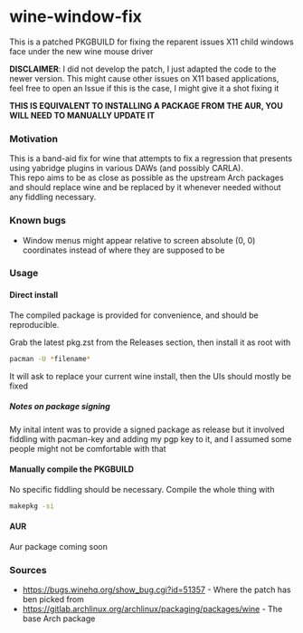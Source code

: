 # wine-window-fix
  
This is a patched PKGBUILD for fixing the reparent issues X11 child windows face under the new wine mouse driver

**DISCLAIMER**: I did not develop the patch, I just adapted the code to the newer version. This might cause other issues on X11 based applications, feel free to open an Issue if this is the case, I might give it a shot fixing it  

**THIS IS EQUIVALENT TO INSTALLING A PACKAGE FROM THE AUR, YOU WILL NEED TO MANUALLY UPDATE IT**
  
### Motivation

This is a band-aid fix for wine that attempts to fix a regression that presents using yabridge plugins in various DAWs (and possibly CARLA).  
This repo aims to be as close as possible as the upstream Arch packages and should replace wine and be replaced by it whenever needed without any fiddling necessary.

### Known bugs  
- Window menus might appear relative to screen absolute (0, 0) coordinates instead of where they are supposed to be

### Usage

#### Direct install

The compiled package is provided for convenience, and should be reproducible.

Grab the latest pkg.zst from the Releases section, then install it as root with 

```bash
pacman -U *filename*
```
  
It will ask to replace your current wine install, then the UIs should mostly be fixed

##### Notes on package signing

My inital intent was to provide a signed package as release but it involved fiddling with pacman-key and adding my pgp key to it, and I assumed some people might not be comfortable with that 
  
#### Manually compile the PKGBUILD

No specific fiddling should be necessary. Compile the whole thing with  
```bash
makepkg -si 
```

#### AUR
Aur package coming soon

### Sources
- https://bugs.winehq.org/show_bug.cgi?id=51357 - Where the patch has ben picked from
- https://gitlab.archlinux.org/archlinux/packaging/packages/wine - The base Arch package

